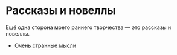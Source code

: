 # Рассказы и новеллы
Ещё одна сторона моего раннего творчества &mdash; это рассказы и новеллы.

- [Очень странные мысли]()
